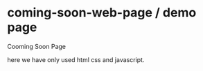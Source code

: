 # coming-soon-web-page / demo page

Cooming Soon Page


here we have only used html css and javascript.
